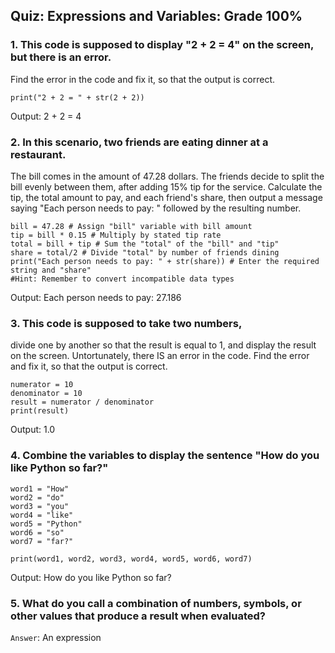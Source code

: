 ## Quiz: Expressions and Variables: Grade 100%

### 1. This code is supposed to display "2 + 2 = 4" on the screen, but there is an error. 
Find the error in the code and fix it, so that the output is correct.
~~~
print("2 + 2 = " + str(2 + 2))
~~~
Output: 2 + 2 = 4

### 2. In this scenario, two friends are eating dinner at a restaurant. 
The bill comes in the amount of 47.28 dollars. The friends decide to split the bill 
evenly between them, after adding 15% tip for the service. Calculate the tip, the 
total amount to pay, and each friend's share, then output a message saying 
"Each person needs to pay: " followed by the resulting number.
~~~
bill = 47.28 # Assign "bill" variable with bill amount  
tip = bill * 0.15 # Multiply by stated tip rate     
total = bill + tip # Sum the "total" of the "bill" and "tip"  
share = total/2 # Divide "total" by number of friends dining  
print("Each person needs to pay: " + str(share)) # Enter the required string and "share"   
#Hint: Remember to convert incompatible data types
~~~
Output: Each person needs to pay: 27.186

### 3. This code is supposed to take two numbers, 
divide one by another so that the result is equal to 1, and display the result 
on the screen. Untortunately, there IS an error in the code. 
Find the error and fix it, so that the output is correct.
~~~
numerator = 10  
denominator = 10  
result = numerator / denominator  
print(result)
~~~
Output: 1.0

### 4. Combine the variables to display the sentence "How do you like Python so far?"
~~~
word1 = "How"  
word2 = "do"  
word3 = "you"  
word4 = "like"  
word5 = "Python"  
word6 = "so"  
word7 = "far?"  

print(word1, word2, word3, word4, word5, word6, word7)
~~~
Output: How do you like Python so far?

### 5. What do you call a combination of numbers, symbols, or other values that produce a result when evaluated?

`Answer`: An expression
